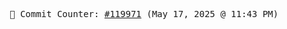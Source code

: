 <p align="center">
    <samp>
        📮 Commit Counter: <a href="https://github.com/Javascript-void0/Javascript-void0/commits/main">#119971</a> (May 17, 2025 @ 11:43 PM)
    </samp>
</p>